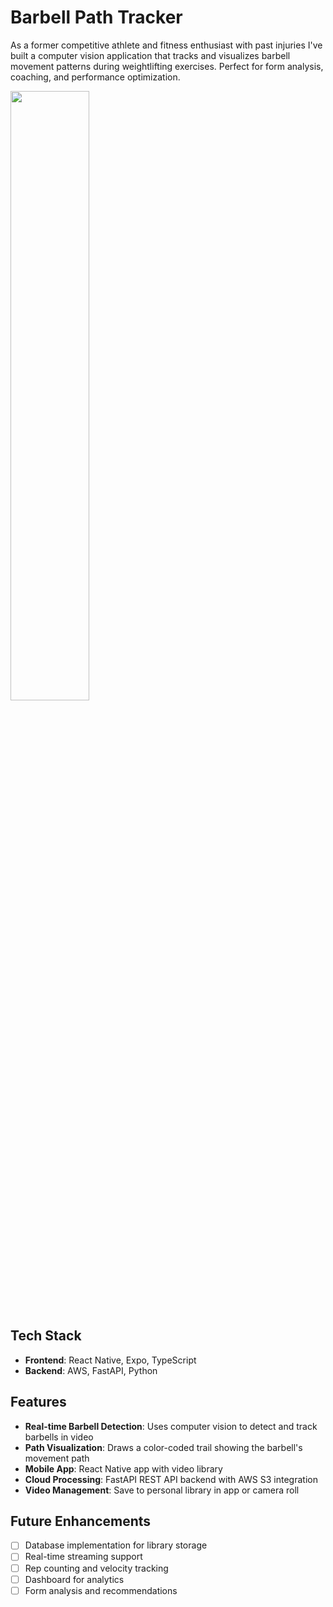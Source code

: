 # Barbell Path Tracker

As a former competitive athlete and fitness enthusiast with past injuries I've built a computer vision application that tracks and visualizes barbell movement patterns during weightlifting exercises. Perfect for form analysis, coaching, and performance optimization.

<img src="demo.gif" width="50%">

## Tech Stack

- **Frontend**: React Native, Expo, TypeScript
- **Backend**: AWS, FastAPI, Python

## Features

- **Real-time Barbell Detection**: Uses computer vision to detect and track barbells in video
- **Path Visualization**: Draws a color-coded trail showing the barbell's movement path
- **Mobile App**: React Native app with video library
- **Cloud Processing**: FastAPI REST API backend with AWS S3 integration
- **Video Management**: Save to personal library in app or camera roll

## Future Enhancements

- [ ] Database implementation for library storage
- [ ] Real-time streaming support
- [ ] Rep counting and velocity tracking
- [ ] Dashboard for analytics
- [ ] Form analysis and recommendations
